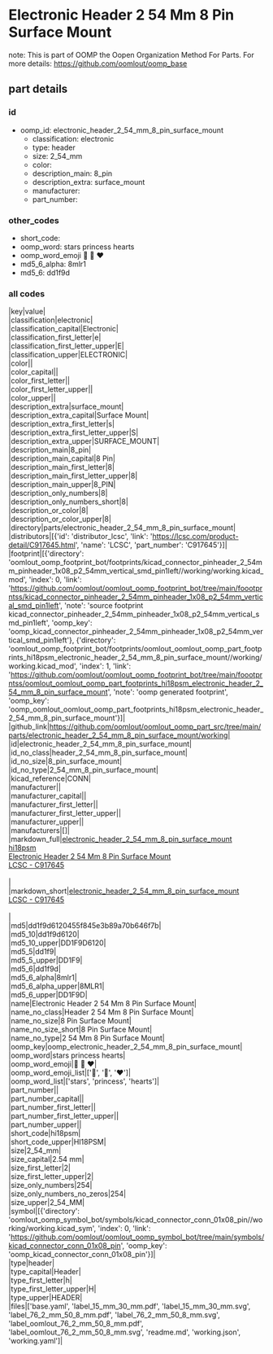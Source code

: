 # Electronic Header 2 54 Mm 8 Pin Surface Mount  

note: This is part of OOMP the Oopen Organization Method For Parts. For more details: https://github.com/oomlout/oomp_base

##  part details





### id
* oomp_id: electronic_header_2_54_mm_8_pin_surface_mount
  * classification: electronic
  * type: header
  * size: 2_54_mm
  * color: 
  * description_main: 8_pin
  * description_extra: surface_mount
  * manufacturer: 
  * part_number: 

### other_codes
* short_code: 
* oomp_word: stars princess hearts
* oomp_word_emoji :stars: :princess: :hearts:
* md5_6_alpha: 8mlr1
* md5_6: dd1f9d

### all codes 
|key|value|  
|classification|electronic|  
|classification_capital|Electronic|  
|classification_first_letter|e|  
|classification_first_letter_upper|E|  
|classification_upper|ELECTRONIC|  
|color||  
|color_capital||  
|color_first_letter||  
|color_first_letter_upper||  
|color_upper||  
|description_extra|surface_mount|  
|description_extra_capital|Surface Mount|  
|description_extra_first_letter|s|  
|description_extra_first_letter_upper|S|  
|description_extra_upper|SURFACE_MOUNT|  
|description_main|8_pin|  
|description_main_capital|8 Pin|  
|description_main_first_letter|8|  
|description_main_first_letter_upper|8|  
|description_main_upper|8_PIN|  
|description_only_numbers|8|  
|description_only_numbers_short|8|  
|description_or_color|8|  
|description_or_color_upper|8|  
|directory|parts/electronic_header_2_54_mm_8_pin_surface_mount|  
|distributors|[{'id': 'distributor_lcsc', 'link': 'https://lcsc.com/product-detail/C917645.html', 'name': 'LCSC', 'part_number': 'C917645'}]|  
|footprint|[{'directory': 'oomlout_oomp_footprint_bot/footprints/kicad_connector_pinheader_2_54mm_pinheader_1x08_p2_54mm_vertical_smd_pin1left//working/working.kicad_mod', 'index': 0, 'link': 'https://github.com/oomlout/oomlout_oomp_footprint_bot/tree/main/foootprntss/kicad_connector_pinheader_2_54mm_pinheader_1x08_p2_54mm_vertical_smd_pin1left', 'note': 'source footprint kicad_connector_pinheader_2_54mm_pinheader_1x08_p2_54mm_vertical_smd_pin1left', 'oomp_key': 'oomp_kicad_connector_pinheader_2_54mm_pinheader_1x08_p2_54mm_vertical_smd_pin1left'}, {'directory': 'oomlout_oomp_footprint_bot/footprints/oomlout_oomlout_oomp_part_footprints_hi18psm_electronic_header_2_54_mm_8_pin_surface_mount//working/working.kicad_mod', 'index': 1, 'link': 'https://github.com/oomlout/oomlout_oomp_footprint_bot/tree/main/foootprntss/oomlout_oomlout_oomp_part_footprints_hi18psm_electronic_header_2_54_mm_8_pin_surface_mount', 'note': 'oomp generated footprint', 'oomp_key': 'oomp_oomlout_oomlout_oomp_part_footprints_hi18psm_electronic_header_2_54_mm_8_pin_surface_mount'}]|  
|github_link|https://github.com/oomlout/oomlout_oomp_part_src/tree/main/parts/electronic_header_2_54_mm_8_pin_surface_mount/working|  
|id|electronic_header_2_54_mm_8_pin_surface_mount|  
|id_no_class|header_2_54_mm_8_pin_surface_mount|  
|id_no_size|8_pin_surface_mount|  
|id_no_type|2_54_mm_8_pin_surface_mount|  
|kicad_reference|CONN|  
|manufacturer||  
|manufacturer_capital||  
|manufacturer_first_letter||  
|manufacturer_first_letter_upper||  
|manufacturer_upper||  
|manufacturers|[]|  
|markdown_full|[electronic_header_2_54_mm_8_pin_surface_mount](https://github.com/oomlout/oomlout_oomp_part_src/tree/main/parts/electronic_header_2_54_mm_8_pin_surface_mount/working)<br>[hi18psm](https://github.com/oomlout/oomlout_oomp_part_src/tree/main/parts/electronic_header_2_54_mm_8_pin_surface_mount/working)<br>[Electronic Header 2 54 Mm 8 Pin Surface Mount](https://github.com/oomlout/oomlout_oomp_part_src/tree/main/parts/electronic_header_2_54_mm_8_pin_surface_mount/working)<br>[LCSC - C917645<br>](https://lcsc.com/product-detail/C917645.html)<br>|  
|markdown_short|[electronic_header_2_54_mm_8_pin_surface_mount](https://github.com/oomlout/oomlout_oomp_part_src/tree/main/parts/electronic_header_2_54_mm_8_pin_surface_mount/working)<br>[LCSC - C917645<br>](https://lcsc.com/product-detail/C917645.html)<br>|  
|md5|dd1f9d6120455f845e3b89a70b646f7b|  
|md5_10|dd1f9d6120|  
|md5_10_upper|DD1F9D6120|  
|md5_5|dd1f9|  
|md5_5_upper|DD1F9|  
|md5_6|dd1f9d|  
|md5_6_alpha|8mlr1|  
|md5_6_alpha_upper|8MLR1|  
|md5_6_upper|DD1F9D|  
|name|Electronic Header 2 54 Mm 8 Pin Surface Mount|  
|name_no_class|Header 2 54 Mm 8 Pin Surface Mount|  
|name_no_size|8 Pin Surface Mount|  
|name_no_size_short|8 Pin Surface Mount|  
|name_no_type|2 54 Mm 8 Pin Surface Mount|  
|oomp_key|oomp_electronic_header_2_54_mm_8_pin_surface_mount|  
|oomp_word|stars princess hearts|  
|oomp_word_emoji|:stars: :princess: :hearts:|  
|oomp_word_emoji_list|[':stars:', ':princess:', ':hearts:']|  
|oomp_word_list|['stars', 'princess', 'hearts']|  
|part_number||  
|part_number_capital||  
|part_number_first_letter||  
|part_number_first_letter_upper||  
|part_number_upper||  
|short_code|hi18psm|  
|short_code_upper|HI18PSM|  
|size|2_54_mm|  
|size_capital|2.54 mm|  
|size_first_letter|2|  
|size_first_letter_upper|2|  
|size_only_numbers|254|  
|size_only_numbers_no_zeros|254|  
|size_upper|2_54_MM|  
|symbol|[{'directory': 'oomlout_oomp_symbol_bot/symbols/kicad_connector_conn_01x08_pin//working/working.kicad_sym', 'index': 0, 'link': 'https://github.com/oomlout/oomlout_oomp_symbol_bot/tree/main/symbols/kicad_connector_conn_01x08_pin', 'oomp_key': 'oomp_kicad_connector_conn_01x08_pin'}]|  
|type|header|  
|type_capital|Header|  
|type_first_letter|h|  
|type_first_letter_upper|H|  
|type_upper|HEADER|  
|files|['base.yaml', 'label_15_mm_30_mm.pdf', 'label_15_mm_30_mm.svg', 'label_76_2_mm_50_8_mm.pdf', 'label_76_2_mm_50_8_mm.svg', 'label_oomlout_76_2_mm_50_8_mm.pdf', 'label_oomlout_76_2_mm_50_8_mm.svg', 'readme.md', 'working.json', 'working.yaml']|  
